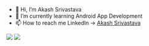 - 👋 Hi, I’m Akash Srivastava
- 🌱 I’m currently learning Android App Development
- 📫 How to reach me LinkedIn -> [Akash Srivastava](www.linkedin.com/in/akash-srivastava-10627a164)

![](https://komarev.com/ghpvc/?username=your-github-username&color=green)
![](https://hit.yhype.me/github/profile?user_id=72812124)

<!---
akashkratik/akashkratik is a ✨ special ✨ repository because its `README.md` (this file) appears on your GitHub profile.
You can click the Preview link to take a look at your changes.
--->
